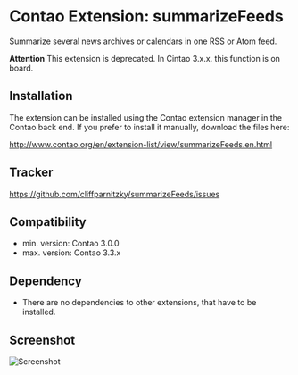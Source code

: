 Contao Extension: summarizeFeeds
================================

Summarize several news archives or calendars in one RSS or Atom feed.

**Attention** This extension is deprecated. In Cintao 3.x.x. this function is on board.


Installation
------------

The extension can be installed using the Contao extension manager in the Contao
back end. If you prefer to install it manually, download the files here:

http://www.contao.org/en/extension-list/view/summarizeFeeds.en.html


Tracker
-------

https://github.com/cliffparnitzky/summarizeFeeds/issues


Compatibility
-------------

- min. version: Contao 3.0.0
- max. version: Contao 3.3.x


Dependency
----------

- There are no dependencies to other extensions, that have to be installed.


Screenshot
----------

![Screenshot](https://raw.github.com/cliffparnitzky/summarizeFeeds/master/screenshot.jpg)